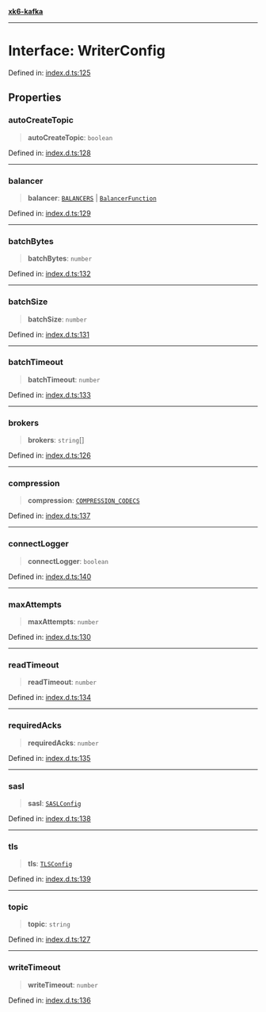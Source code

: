 [**xk6-kafka**](../README.md)

---

# Interface: WriterConfig

Defined in: [index.d.ts:125](https://github.com/mostafa/xk6-kafka/blob/main/api-docs/index.d.ts#L125)

## Properties

### autoCreateTopic

> **autoCreateTopic**: `boolean`

Defined in: [index.d.ts:128](https://github.com/mostafa/xk6-kafka/blob/main/api-docs/index.d.ts#L128)

---

### balancer

> **balancer**: [`BALANCERS`](../enumerations/BALANCERS.md) \| [`BalancerFunction`](../type-aliases/BalancerFunction.md)

Defined in: [index.d.ts:129](https://github.com/mostafa/xk6-kafka/blob/main/api-docs/index.d.ts#L129)

---

### batchBytes

> **batchBytes**: `number`

Defined in: [index.d.ts:132](https://github.com/mostafa/xk6-kafka/blob/main/api-docs/index.d.ts#L132)

---

### batchSize

> **batchSize**: `number`

Defined in: [index.d.ts:131](https://github.com/mostafa/xk6-kafka/blob/main/api-docs/index.d.ts#L131)

---

### batchTimeout

> **batchTimeout**: `number`

Defined in: [index.d.ts:133](https://github.com/mostafa/xk6-kafka/blob/main/api-docs/index.d.ts#L133)

---

### brokers

> **brokers**: `string`[]

Defined in: [index.d.ts:126](https://github.com/mostafa/xk6-kafka/blob/main/api-docs/index.d.ts#L126)

---

### compression

> **compression**: [`COMPRESSION_CODECS`](../enumerations/COMPRESSION_CODECS.md)

Defined in: [index.d.ts:137](https://github.com/mostafa/xk6-kafka/blob/main/api-docs/index.d.ts#L137)

---

### connectLogger

> **connectLogger**: `boolean`

Defined in: [index.d.ts:140](https://github.com/mostafa/xk6-kafka/blob/main/api-docs/index.d.ts#L140)

---

### maxAttempts

> **maxAttempts**: `number`

Defined in: [index.d.ts:130](https://github.com/mostafa/xk6-kafka/blob/main/api-docs/index.d.ts#L130)

---

### readTimeout

> **readTimeout**: `number`

Defined in: [index.d.ts:134](https://github.com/mostafa/xk6-kafka/blob/main/api-docs/index.d.ts#L134)

---

### requiredAcks

> **requiredAcks**: `number`

Defined in: [index.d.ts:135](https://github.com/mostafa/xk6-kafka/blob/main/api-docs/index.d.ts#L135)

---

### sasl

> **sasl**: [`SASLConfig`](SASLConfig.md)

Defined in: [index.d.ts:138](https://github.com/mostafa/xk6-kafka/blob/main/api-docs/index.d.ts#L138)

---

### tls

> **tls**: [`TLSConfig`](TLSConfig.md)

Defined in: [index.d.ts:139](https://github.com/mostafa/xk6-kafka/blob/main/api-docs/index.d.ts#L139)

---

### topic

> **topic**: `string`

Defined in: [index.d.ts:127](https://github.com/mostafa/xk6-kafka/blob/main/api-docs/index.d.ts#L127)

---

### writeTimeout

> **writeTimeout**: `number`

Defined in: [index.d.ts:136](https://github.com/mostafa/xk6-kafka/blob/main/api-docs/index.d.ts#L136)
